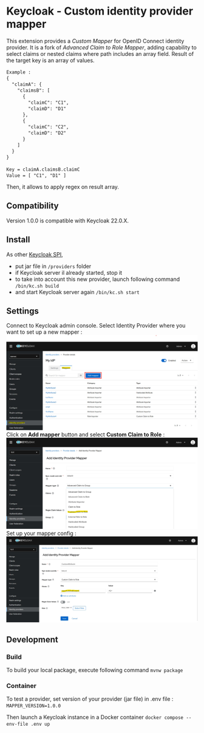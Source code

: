 # Keycloak - Custom identity provider mapper

This extension provides a _Custom Mapper_ for OpenID Connect identity provider. It is a fork of _Advanced Claim to Role Mapper_, adding capability to select claims or nested claims where path includes an array field. Result of the target key is an array of values.

```
Example :
{
  "claimA": {
    "claimsB": [
      {
        "claimC": "C1",
        "claimD": "D1"
      },
      {
        "claimC": "C2",
        "claimD": "D2"
      }
    ]
  }
}

Key = claimA.claimsB.claimC
Value = [ "C1", "D1" ]
```

Then, it allows to apply regex on result array.

## Compatibility

Version 1.0.0 is compatible with Keycloak 22.0.X.

## Install

As other [Keycloak SPI](https://www.keycloak.org/docs/latest/server_development/index.html#_implementing_spi),
* put jar file in ```/providers``` folder
* if Keycloak server il already started, stop it
* to take into account this new provider, launch following command ```/bin/kc.sh build```
* and start Keycloak server again ```/bin/kc.sh start```

## Settings

Connect to Keycloak admin console.
Select Identity Provider where you want to set up a new mapper :
![Select Identity Provider](/assets/keycloak-idp-mapper-1.jpg)
Click on **Add mapper** button and select **Custom Claim to Role** :
![Add new Identity Provider Mapper](/assets/keycloak-idp-mapper-2.jpg)
Set up your mapper config :
![Set Identity Provider Mapper Config](/assets/keycloak-idp-mapper-3.jpg)

## Development

### Build

To build your local package, execute following command ```mvnw package```

### Container

To test a provider, set version of your provider (jar file) in .env file :
```MAPPER_VERSION=1.0.0```

Then launch a Keycloak instance in a Docker container ```docker compose --env-file .env up```
